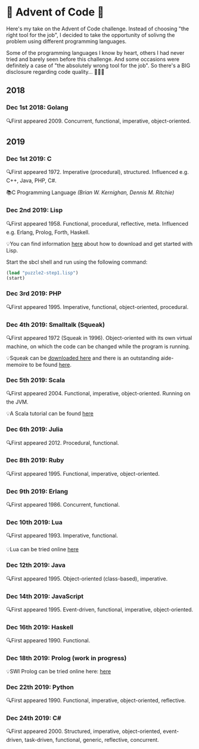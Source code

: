 # 🎄 Advent of Code 🎄
Here's my take on the Advent of Code challenge. Instead of choosing "the right tool for the job", I decided to take the opportunity of solivng the problem using different programming languages.

Some of the programming languages I know by heart, others I had never tried and barely seen before this challenge. And some occasions were definitely a case of "the absolutely wrong tool for the job". So there's a BIG disclosure regarding code quality... 🙈🙈🙈

## 2018

### Dec 1st 2018: Golang
🔍First appeared 2009. Concurrent, functional, imperative, object-oriented.

## 2019

### Dec 1st 2019: C
🔍First appeared 1972. Imperative (procedural), structured. Influenced e.g. C++, Java, PHP, C#.

📚C Programming Language *(Brian W. Kernighan, Dennis M. Ritchie)*

### Dec 2nd 2019: Lisp
🔍First appeared 1958. Functional, procedural, reflective, meta. Influenced e.g. Erlang, Prolog, Forth, Haskell.

💡You can find information [here](https://lisp-lang.org/learn/getting-started/) about how to download and get started with Lisp.

Start the sbcl shell and run using the following command:

```lisp
(load "puzzle2-step1.lisp")
(start)
```

### Dec 3rd 2019: PHP
🔍First appeared 1995. Imperative, functional, object-oriented, procedural.

### Dec 4th 2019: Smalltalk (Squeak)
🔍First appeared 1972 (Squeak in 1996). Object-oriented with its own virtual machine, on which the code can be changed while the program is running.

💡Squeak can be [downloaded here](https://squeak.org/) and there is an outstanding aide-memoire to be found [here](https://wiki.squeak.org/squeak/5699).

### Dec 5th 2019: Scala
🔍First appeared 2004. Functional, imperative, object-oriented. Running on the JVM.

💡A Scala tutorial can be found [here](https://www.tutorialspoint.com/scala/index.htm)

### Dec 6th 2019: Julia
🔍First appeared 2012. Procedural, functional.

### Dec 8th 2019: Ruby
🔍First appeared 1995. Functional, imperative, object-oriented.

### Dec 9th 2019: Erlang
🔍First appeared 1986. Concurrent, functional.

### Dec 10th 2019: Lua
🔍First appeared 1993. Imperative, functional.

💡Lua can be tried online [here](https://www.lua.org/cgi-bin/demo)

### Dec 12th 2019: Java
🔍First appeared 1995. Object-oriented (class-based), imperative.

### Dec 14th 2019: JavaScript
🔍First appeared 1995. Event-driven, functional, imperative, object-oriented.

### Dec 16th 2019: Haskell
🔍First appeared 1990. Functional.

### Dec 18th 2019: Prolog (work in progress)
💡SWI Prolog can be tried online here: [here](https://swish.swi-prolog.org)

### Dec 22th 2019: Python
🔍First appeared 1990. Functional, imperative, object-oriented, reflective.

### Dec 24th 2019: C#
🔍First appeared 2000. Structured, imperative, object-oriented, event-driven, task-driven, functional, generic, reflective, concurrent.
